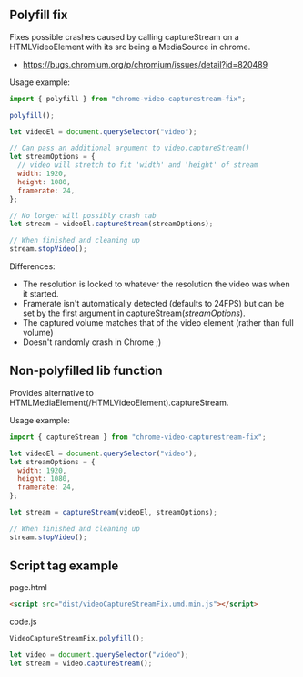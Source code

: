## Polyfill fix

Fixes possible crashes caused by calling captureStream on a HTMLVideoElement with its src being a MediaSource in chrome.

- https://bugs.chromium.org/p/chromium/issues/detail?id=820489

Usage example:

```js
import { polyfill } from "chrome-video-capturestream-fix";

polyfill();

let videoEl = document.querySelector("video");

// Can pass an additional argument to video.captureStream()
let streamOptions = {
  // video will stretch to fit 'width' and 'height' of stream
  width: 1920,
  height: 1080,
  framerate: 24,
};

// No longer will possibly crash tab
let stream = videoEl.captureStream(streamOptions);

// When finished and cleaning up
stream.stopVideo();
```

Differences:

- The resolution is locked to whatever the resolution the video was when it started.
- Framerate isn't automatically detected (defaults to 24FPS) but can be set by the first argument in captureStream(_streamOptions_).
- The captured volume matches that of the video element (rather than full volume)
- Doesn't randomly crash in Chrome ;)

## Non-polyfilled lib function

Provides alternative to HTMLMediaElement(/HTMLVideoElement).captureStream.

Usage example:

```js
import { captureStream } from "chrome-video-capturestream-fix";

let videoEl = document.querySelector("video");
let streamOptions = {
  width: 1920,
  height: 1080,
  framerate: 24,
};

let stream = captureStream(videoEl, streamOptions);

// When finished and cleaning up
stream.stopVideo();
```

## Script tag example

page.html

```html
<script src="dist/videoCaptureStreamFix.umd.min.js"></script>
```

code.js

```js
VideoCaptureStreamFix.polyfill();

let video = document.querySelector("video");
let stream = video.captureStream();
```
